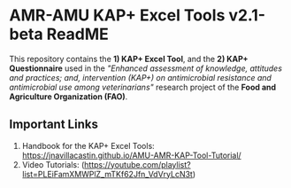 # AMR-AMU KAP+ Excel Tools v2.1-beta ReadME

This repository contains the **1) KAP+ Excel Tool**, and the **2) KAP+ Questionnaire** used in the *"Enhanced assessment of knowledge, attitudes and practices; and, intervention (KAP+) on antimicrobial resistance and antimicrobial use among veterinarians"* research project of the **Food and Agriculture Organization (FAO)**.

## Important Links
1. Handbook for the KAP+ Excel Tools: https://jnavillacastin.github.io/AMU-AMR-KAP-Tool-Tutorial/
2. Video Tutorials: (https://youtube.com/playlist?list=PLEiFamXMWPlZ_mTKf62Jfn_VdVryLcN3t)

